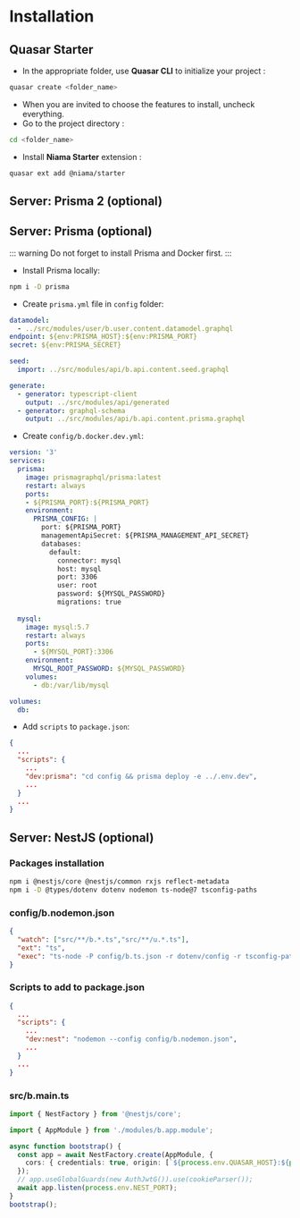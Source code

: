 # Installation

## Quasar Starter

- In the appropriate folder, use **Quasar CLI** to initialize your project :

```bash
quasar create <folder_name>
```

- When you are invited to choose the features to install, uncheck everything.
- Go to the project directory :

```bash
cd <folder_name>
```

- Install **Niama Starter** extension :

```bash
quasar ext add @niama/starter
```

## Server: Prisma 2 (optional)



## Server: Prisma (optional)

::: warning
Do not forget to install Prisma and Docker first.
:::

- Install Prisma locally:

```bash
npm i -D prisma
```

- Create `prisma.yml` file in `config` folder:

```yaml
datamodel:
  - ../src/modules/user/b.user.content.datamodel.graphql
endpoint: ${env:PRISMA_HOST}:${env:PRISMA_PORT}
secret: ${env:PRISMA_SECRET}

seed:
  import: ../src/modules/api/b.api.content.seed.graphql

generate:
  - generator: typescript-client
    output: ../src/modules/api/generated
  - generator: graphql-schema
    output: ../src/modules/api/b.api.content.prisma.graphql
```

- Create `config/b.docker.dev.yml`:

```yaml
version: '3'
services:  
  prisma:
    image: prismagraphql/prisma:latest
    restart: always
    ports:
    - ${PRISMA_PORT}:${PRISMA_PORT}
    environment:
      PRISMA_CONFIG: |
        port: ${PRISMA_PORT}
        managementApiSecret: ${PRISMA_MANAGEMENT_API_SECRET}
        databases:
          default:
            connector: mysql
            host: mysql
            port: 3306
            user: root
            password: ${MYSQL_PASSWORD}
            migrations: true
  
  mysql:
    image: mysql:5.7
    restart: always
    ports:
      - ${MYSQL_PORT}:3306
    environment:
      MYSQL_ROOT_PASSWORD: ${MYSQL_PASSWORD}
    volumes:
      - db:/var/lib/mysql

volumes:
  db:
```

- Add `scripts` to `package.json`:

```json
{
  ...
  "scripts": {
    ...
    "dev:prisma": "cd config && prisma deploy -e ../.env.dev",
    ...
  }
  ...
}
```

## Server: NestJS (optional)

### Packages installation

```bash
npm i @nestjs/core @nestjs/common rxjs reflect-metadata
npm i -D @types/dotenv dotenv nodemon ts-node@7 tsconfig-paths
```

### config/b.nodemon.json

```json
{
  "watch": ["src/**/b.*.ts","src/**/u.*.ts"],
  "ext": "ts",
  "exec": "ts-node -P config/b.ts.json -r dotenv/config -r tsconfig-paths/register src/b.main.ts dotenv_config_path=.env.dev"
}

```

### Scripts to add to package.json

```json
{
  ...
  "scripts": {
    ...
    "dev:nest": "nodemon --config config/b.nodemon.json",
    ...
  }
  ...
}
```

### src/b.main.ts

```ts
import { NestFactory } from '@nestjs/core';

import { AppModule } from './modules/b.app.module';

async function bootstrap() {
  const app = await NestFactory.create(AppModule, {
    cors: { credentials: true, origin: [`${process.env.QUASAR_HOST}:${process.env.QUASAR_PORT}`] },
  });
  // app.useGlobalGuards(new AuthJwtG()).use(cookieParser());
  await app.listen(process.env.NEST_PORT);
}
bootstrap();
```